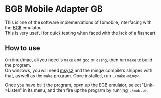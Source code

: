 BGB Mobile Adapter GB
=====================

This is one of the software implementations of libmobile, interfacing with the [BGB](http://bgb.bircd.org/) emulator.  
This is very useful for quick testing when faced with the lack of a flashcart.


How to use
----------

On linux/mac, all you need is `make` and `gcc` or `clang`, then run `make` to build the program.  
On windows, you will need [msys2](https://www.msys2.org/) and the mingw compilers shipped with that, as well as the `make` program. Once installed, run `./make-mingw`.

Once you have built the program, open up the BGB emulator, select "Link-\>Listen" in its menu, and then fire up the program by running `./mobile`.
